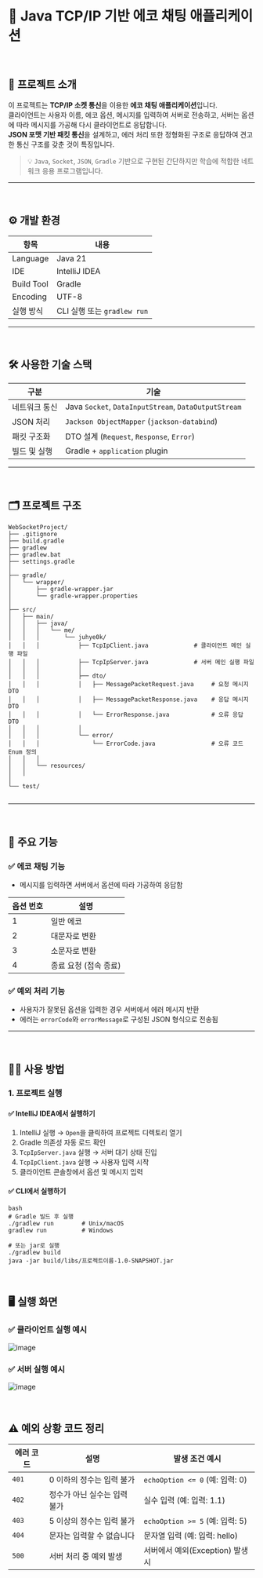 # 💬 Java TCP/IP 기반 에코 채팅 애플리케이션
<br>

## 📖 프로젝트 소개

이 프로젝트는 **TCP/IP 소켓 통신**을 이용한 **에코 채팅 애플리케이션**입니다.  
클라이언트는 사용자 이름, 에코 옵션, 메시지를 입력하여 서버로 전송하고, 서버는 옵션에 따라 메시지를 가공해 다시 클라이언트로 응답합니다.  
**JSON 포맷 기반 패킷 통신**을 설계하고, 에러 처리 또한 정형화된 구조로 응답하여 견고한 통신 구조를 갖춘 것이 특징입니다.

> 💡 `Java`, `Socket`, `JSON`, `Gradle` 기반으로 구현된 간단하지만 학습에 적합한 네트워크 응용 프로그램입니다.

---
<br>

## ⚙️ 개발 환경

| 항목 | 내용 |
|------|------|
| Language | Java 21 |
| IDE | IntelliJ IDEA |
| Build Tool | Gradle |
| Encoding | UTF-8 |
| 실행 방식 | CLI 실행 또는 `gradlew run` |

---
<br>

## 🛠️ 사용한 기술 스택

| 구분 | 기술 |
|------|------|
| 네트워크 통신 | Java `Socket`, `DataInputStream`, `DataOutputStream` |
| JSON 처리 | `Jackson ObjectMapper` (`jackson-databind`) |
| 패킷 구조화 | DTO 설계 (`Request`, `Response`, `Error`) |
| 빌드 및 실행 | Gradle + `application` plugin |

---
<br>

## 🗂 프로젝트 구조
```
WebSocketProject/
├── .gitignore
├── build.gradle
├── gradlew
├── gradlew.bat
├── settings.gradle
│
├── gradle/
│   └── wrapper/
│       ├── gradle-wrapper.jar
│       └── gradle-wrapper.properties
│
├── src/
│   ├── main/
│   │   ├── java/
│   │   │   └── me/
│   │   │       └── juhye0k/
│   │   │           ├── TcpIpClient.java             # 클라이언트 메인 실행 파일
│   │   │           ├── TcpIpServer.java             # 서버 메인 실행 파일
│   │   │           │
│   │   │           ├── dto/
│   │   │           │   ├── MessagePacketRequest.java     # 요청 메시지 DTO
│   │   │           │   ├── MessagePacketResponse.java    # 응답 메시지 DTO
│   │   │           │   └── ErrorResponse.java            # 오류 응답 DTO
│   │   │           │
│   │   │           └── error/
│   │   │               └── ErrorCode.java                # 오류 코드 Enum 정의
│   │   │
│   │   └── resources/
│   │      
│
└── test/
    

```

---
<br>

## 🧩 주요 기능

### ✅ 에코 채팅 기능
- 메시지를 입력하면 서버에서 옵션에 따라 가공하여 응답함

| 옵션 번호 | 설명             |
|-----------|------------------|
| 1         | 일반 에코         |
| 2         | 대문자로 변환     |
| 3         | 소문자로 변환     |
| 4         | 종료 요청 (접속 종료) |

### ✅ 예외 처리 기능
- 사용자가 잘못된 옵션을 입력한 경우 서버에서 에러 메시지 반환
- 에러는 `errorCode`와 `errorMessage`로 구성된 JSON 형식으로 전송됨

---
<br>

## 🧑‍💻 사용 방법

### 1. 프로젝트 실행

#### ✅ IntelliJ IDEA에서 실행하기

1. IntelliJ 실행 → `Open`을 클릭하여 프로젝트 디렉토리 열기
2. Gradle 의존성 자동 로드 확인
3. `TcpIpServer.java` 실행 → 서버 대기 상태 진입
4. `TcpIpClient.java` 실행 → 사용자 입력 시작
5. 클라이언트 콘솔창에서 옵션 및 메시지 입력

#### ✅ CLI에서 실행하기
```
bash
# Gradle 빌드 후 실행
./gradlew run        # Unix/macOS
gradlew run          # Windows

# 또는 jar로 실행
./gradlew build
java -jar build/libs/프로젝트이름-1.0-SNAPSHOT.jar
```
<br>

## 🖥️ 실행 화면

### ✅ 클라이언트 실행 예시
![image](https://github.com/user-attachments/assets/8d5b49b1-7257-4813-96cf-45bf88d83e83)


### ✅ 서버 실행 예시
![image](https://github.com/user-attachments/assets/ad8083e7-4221-480e-ab52-d2c5c8382ac4)

<br>

## ⚠️ 예외 상황 코드 정리

| 에러 코드 | 설명                          | 발생 조건 예시                     |
|-----------|-------------------------------|------------------------------------|
| `401`     | 0 이하의 정수는 입력 불가      | `echoOption <= 0` (예: 입력: 0)     |
| `402`     | 정수가 아닌 실수는 입력 불가   | 실수 입력 (예: 입력: 1.1)           |
| `403`     | 5 이상의 정수는 입력 불가      | `echoOption >= 5` (예: 입력: 5)     |
| `404`     | 문자는 입력할 수 없습니다       | 문자열 입력 (예: 입력: hello)       |
| `500`     | 서버 처리 중 예외 발생         | 서버에서 예외(Exception) 발생 시    |

